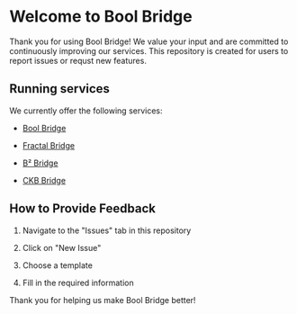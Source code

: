 # Welcome to Bool Bridge

Thank you for using Bool Bridge! We value your input and are committed to continuously improving our services. This repository is created for users to report issues or requst new features.

## Running services

We currently offer the following services:

- [Bool Bridge](https://boolbridge.com)

- [Fractal Bridge](https://fractal.boolbridge.com)

- [B² Bridge](https://bsquared.boolbridge.com)

- [CKB Bridge](https://ckb.boolbridge.com)

## How to Provide Feedback

1. Navigate to the "Issues" tab in this repository

2. Click on "New Issue"

3. Choose a template

4. Fill in the required information

Thank you for helping us make Bool Bridge better! 

